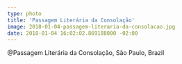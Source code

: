```yaml
---
type: photo
title: 'Passagem Literária da Consolação'
image: 2018-01-04-passagem-literaria-da-consolacao.jpg
date: 2018-01-04 16:02:02.869188000 -02:00
---
```


@Passagem Literária da Consolação, São Paulo, Brazil
